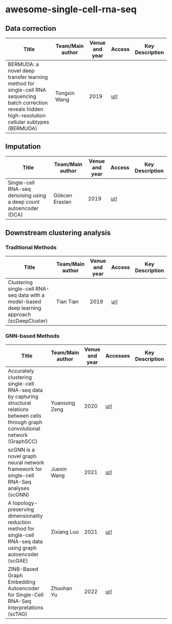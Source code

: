 # awesome-single-cell-rna-seq
## Data correction

| Title                                                        | Team/Main author | Venue and year | Access                                   | Key Description |
| ------------------------------------------------------------ | ---------------- | -------------- | ---------------------------------------- | --------------- |
| BERMUDA: a novel deep transfer learning method for single-cell RNA sequencing batch correction reveals hidden high-resolution cellular subtypes (BERMUDA) | Tongxin Wang     | 2019           | [url](https://github.com/txWang/BERMUDA) |                 |

## Imputation

| Title                                                        | Team/Main author | Venue and year | Access                                 | Key Description |
| ------------------------------------------------------------ | ---------------- | -------------- | -------------------------------------- | --------------- |
| Single-cell RNA-seq denoising using a deep count autoencoder (DCA) | Gökcen Eraslan   | 2019           | [url](https://github.com/theislab/dca) |                 |

## Downstream clustering analysis

### Traditional Methods

| Title                                                        | Team/Main author | Venue and year | Access                                         | Key Description |
| ------------------------------------------------------------ | ---------------- | -------------- | ---------------------------------------------- | --------------- |
| Clustering single-cell RNA-seq data with a model-based deep learning approach (scDeepCluster) | Tian Tian        | 2019           | [url](https://github.com/ttgump/scDeepCluster) |                 |

### GNN-based Methods

| Title                                                        | Team/Main author | Venue and year | Accesses                                       | Key Description |
| ------------------------------------------------------------ | ---------------- | -------------- | ---------------------------------------------- | --------------- |
| Accurately clustering single-cell RNA-seq data by capturing structural relations between cells through graph convolutional network (GraphSCC) | Yuansong Zeng    | 2020           | [url](https://github.com/biomed-AI/GraphSCC)   |                 |
| scGNN is a novel graph neural network framework for single-cell RNA-Seq analyses (scGNN) | Juexin Wang      | 2021           | [url](https://github.com/juexinwang/scGNN)     |                 |
| A topology-preserving dimensionality reduction method for single-cell RNA-seq data using graph autoencoder (scGAE) | Zixiang Luo      | 2021           | [url](https://github.com/ZixiangLuo1161/scGAE) |                 |
| ZINB-Based Graph Embedding Autoencoder for Single-Cell RNA-Seq Interpretations (scTAG) | Zhuohan Yu       | 2022           | [url](https://github.com/Philyzh8/scTAG)       |                 |

